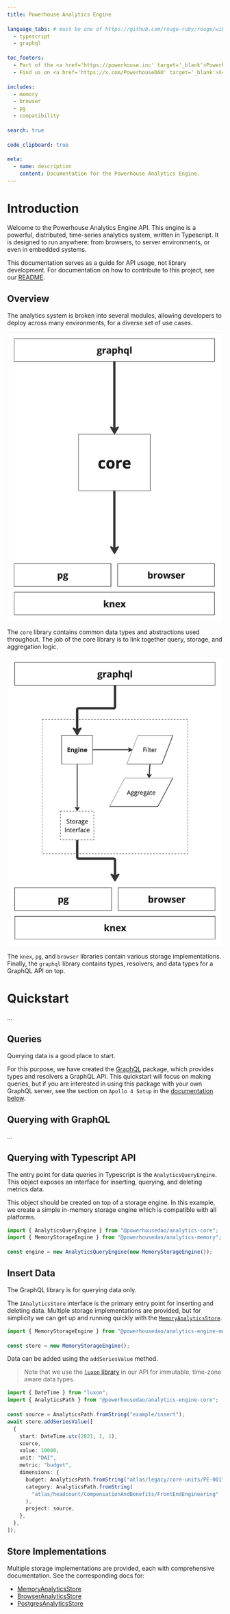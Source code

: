 ```yaml
---
title: Powerhouse Analytics Engine

language_tabs: # must be one of https://github.com/rouge-ruby/rouge/wiki/List-of-supported-languages-and-lexers
  - typescript
  - graphql

toc_footers:
  - Part of the <a href='https://powerhouse.inc' target='_blank'>Powerhouse</a> toolkit.
  - Find us on <a href='https://x.com/PowerhouseDAO' target='_blank'>X</a>!

includes:
  - memory
  - browser
  - pg
  - compatibility

search: true

code_clipboard: true

meta:
  - name: description
    content: Documentation for the Powerhouse Analytics Engine.
---
```


# Introduction

Welcome to the Powerhouse Analytics Engine API. This engine is a powerful, distributed, time-series analytics system, written in Typescript. It is designed to run anywhere: from browsers, to server environments, or even in embedded systems.

This documentation serves as a guide for API usage, not library development. For documentation on how to contribute to this project, see our [README](https://github.com/powerhouse-inc/analytics-engine/blob/main/README.md).

## Overview

The analytics system is broken into several modules, allowing developers to deploy across many environments, for a diverse set of use cases.

![libs](./images/libs.jpg)

The `core` library contains common data types and abstractions used throughout. The job of the core library is to link together query, storage, and aggregation logic.

![libs](./images/libs-core.jpg)

The `knex`, `pg`, and `browser` libraries contain various storage implementations. Finally, the `graphql` library contains types, resolvers, and data types for a GraphQL API on top.

# Quickstart

...

## Queries

Querying data is a good place to start.

For this purpose, we have created the [GraphQL](#graphql) package, which provides types and resolvers a GraphQL API. This quickstart will focus on making queries, but if you are interested in using this package with your own GraphQL server, see the section on `Apollo 4 Setup` in the [documentation below](#graphql).

## Querying with GraphQL

...

## Querying with Typescript API

The entry point for data queries in Typescript is the `AnalyticsQueryEngine`. This object exposes an interface for inserting, querying, and deleting metrics data.

This object should be created on top of a storage engine. In this example, we create a simple in-memory storage engine which is compatible with all platforms.

```typescript
import { AnalyticsQueryEngine } from "@powerhousedao/analytics-core";
import { MemoryStorageEngine } from "@powerhousedao/analytics-memory";

const engine = new AnalyticsQueryEngine(new MemoryStorageEngine());
```

## Insert Data

The GraphQL library is for querying data only.

The `IAnalyticsStore` interface is the primary entry point for inserting and deleting data. Multiple storage implementations are provided, but for simplicity we can get up and running quickly with the [`MemoryAnalyticsStore`](#memory).

```typescript
import { MemoryStorageEngine } from "@powerhousedao/analytics-engine-memory";

const store = new MemoryStorageEngine();
```

Data can be added using the `addSeriesValue` method.

> Note that we use the [`luxon` library](https://moment.github.io/luxon/#/) in our API for immutable, time-zone aware data types.

```typescript
import { DateTime } from "luxon";
import { AnalyticsPath } from "@powerhousedao/analytics-engine-core";

const source = AnalyticsPath.fromString("example/insert");
await store.addSeriesValue([
  {
    start: DateTime.utc(2021, 1, 1),
    source,
    value: 10000,
    unit: "DAI",
    metric: "budget",
    dimensions: {
      budget: AnalyticsPath.fromString("atlas/legacy/core-units/PE-001"),
      category: AnalyticsPath.fromString(
        "atlas/headcount/CompensationAndBenefits/FrontEndEngineering"
      ),
      project: source,
    },
  },
]);
```

## Store Implementations

Multiple storage implementations are provided, each with comprehensive documentation. See the corresponding docs for:

- [MemoryAnalyticsStore](#memory)
- [BrowserAnalyticsStore](#browser)
- [PostgresAnalyticsStore](#postgres)
